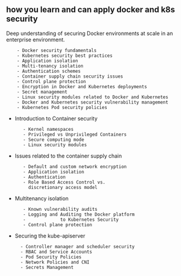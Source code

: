 

## how you learn and can apply docker and k8s security

Deep understanding of securing Docker environments at scale in an enterprise environment. 

        - Docker security fundamentals
        - Kubernetes security best practices
        - Application isolation
        - Multi-tenancy isolation
        - Authentication schemes
        - Container supply chain security issues
        - Control plane protection
        - Encryption in Docker and Kubernetes deployments
        - Secret management
        - Linux security modules related to Docker and Kubernetes
        - Docker and Kubernetes security vulnerability management
        - Kubernetes Pod security policies

- Introduction to Container security   
 
         - Kernel namespaces   
         - Privileged vs Unprivileged Containers   
         - Secure computing mode   
         - Linux security modules   

- Issues related to the container supply chain   
 
         - Default and custom network encryption   
         - Application isolation   
         - Authentication   
         - Role Based Access Control vs. 
           discretionary access model   

- Multitenancy isolation   
 
         - Known vulnerability audits   
         - Logging and Auditing the Docker platform   
         -             to Kubernetes Security   
         - Control plane protection   

- Securing the kube-apiserver   
 
        - Controller manager and scheduler security   
        - RBAC and Service Accounts   
        - Pod Security Policies   
        - Network Policies and CNI   
        - Secrets Management   
